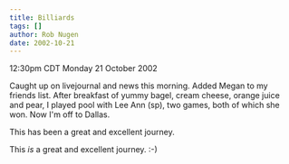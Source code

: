 ```yaml
---
title: Billiards
tags: []
author: Rob Nugen
date: 2002-10-21
---
```


<p class=date>12:30pm CDT Monday 21 October 2002</p>

<p>Caught up on livejournal and news this morning.  Added Megan to my
friends list. After breakfast of yummy bagel, cream cheese, orange
juice and pear, I played pool with Lee Ann (sp), two games, both of
which she won.  Now I'm off to Dallas.</p>

<p>This has been a great and excellent journey.</p>

<p>This <em>is</em> a great and excellent journey.  :-)</p>
